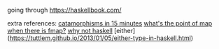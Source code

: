 going through https://haskellbook.com/

extra references:
[catamorphisms in 15 minutes](http://chrislambda.github.io/blog/2014/01/30/catamorphisms-in-15-minutes/)
[what's the point of map when there is fmap?](https://stackoverflow.com/questions/6824255/whats-the-point-of-map-in-haskell-when-there-is-fmap)
[why not haskell](https://pchiusano.github.io/2017-01-20/why-not-haskell.html)
[either] (https://tuttlem.github.io/2013/01/05/either-type-in-haskell.html)
